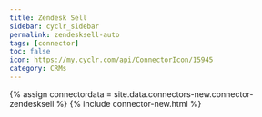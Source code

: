 ```yaml
---
title: Zendesk Sell
sidebar: cyclr_sidebar
permalink: zendesksell-auto
tags: [connector]
toc: false
icon: https://my.cyclr.com/api/ConnectorIcon/15945
category: CRMs
---
```

{% assign connectordata = site.data.connectors-new.connector-zendesksell %}
{% include connector-new.html %}	